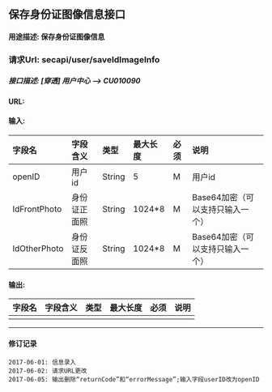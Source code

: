 ## 保存身份证图像信息接口
#### 用途描述: 保存身份证图像信息
### 请求Url:    secapi/user/saveIdImageInfo
##### 接口描述: [穿透] 用户中心 --> CU010090


#### URL:  

#### 输入:
| 字段名          | 字段含义   | 类型     | 最大长度   | 必须   | 说明                  |
| :----------- | :----- | :----- | :----- | :--- | :------------------ |
| openID       | 用户id   | String | 5      | M    | 用户id                |
| IdFrontPhoto | 身份证正面照 | String | 1024*8 | M    | Base64加密（可以支持只输入一个） |
| IdOtherPhoto | 身份证反面照 | String | 1024*8 | M    | Base64加密（可以支持只输入一个） |

#### 输出:
| 字段名  | 字段含义 | 类型   | 最大长度 | 必须   | 说明   |
| :--- | :--- | :--- | :--- | :--- | :--- |
|      |      |      |      |      |      |

----
#### 修订记录
```
2017-06-01: 信息录入
2017-06-02: 请求URL更改
2017-06-05: 输出删除“returnCode”和“errorMessage”;输入字段userID改为openID
```